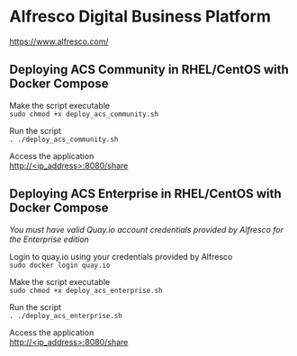 # Alfresco Digital Business Platform
https://www.alfresco.com/

## Deploying **ACS Community** in RHEL/CentOS with Docker Compose  

Make the script executable  
`sudo chmod +x deploy_acs_community.sh`  

Run the script  
`. ./deploy_acs_community.sh`  

Access the application  
[http://<ip_address>:8080/share]()  
  

## Deploying **ACS Enterprise** in RHEL/CentOS with Docker Compose  
*You must have valid Quay.io account credentials provided by Alfresco for the Enterprise edition*  

Login to quay.io using your credentials provided by Alfresco  
`sudo docker login quay.io`  

Make the script executable  
`sudo chmod +x deploy_acs_enterprise.sh`  

Run the script  
`. ./deploy_acs_enterprise.sh`  

Access the application  
[http://<ip_address>:8080/share]()
